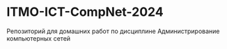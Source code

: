 # ITMO-ICT-CompNet-2024
Репозиторий для домашних работ по дисциплине Администрирование компьютерных сетей
